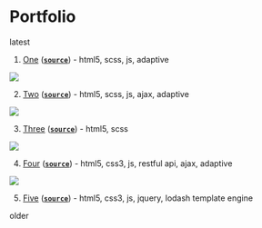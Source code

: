 # Portfolio

latest

1. [One](https://stasguma.github.io/practice/hipsweet/index.html) ([**`source`**](https://github.com/stasguma/stasguma.github.io/tree/master/practice/hipsweet)) - html5, scss, js, adaptive

![](https://im.ezgif.com/tmp/ezgif-1-50c2bdac34.gif)

2. [Two](https://stasguma.github.io/practice/sevenhills/index.html) ([**`source`**](https://github.com/stasguma/stasguma.github.io/tree/master/practice/sevenhills)) - html5, scss, js, ajax, adaptive

![](https://im.ezgif.com/tmp/ezgif-1-493da0766e.gif)

3. [Three](https://stasguma.github.io/practice/bakery/index.html) ([**`source`**](https://github.com/stasguma/stasguma.github.io/tree/master/practice/bakery)) - html5, scss

![](https://im.ezgif.com/tmp/ezgif-1-3756d819ea.gif)

4. [Four](https://stasguma.github.io/GoIT/JavaScript/js_exam/index.html) ([**`source`**](https://github.com/stasguma/stasguma.github.io/tree/master/GoIT/JavaScript/js_exam)) - html5, css3, js, restful api, ajax, adaptive

![](https://im.ezgif.com/tmp/ezgif-1-1d0cbc2f76.gif)

5. [Five](https://stasguma.github.io/GoIT/JavaScript/lesson%2019-20/index.html) ([**`source`**](https://github.com/stasguma/stasguma.github.io/tree/master/GoIT/JavaScript/lesson%2019-20)) - html5, css3, js, jquery, lodash template engine

older
